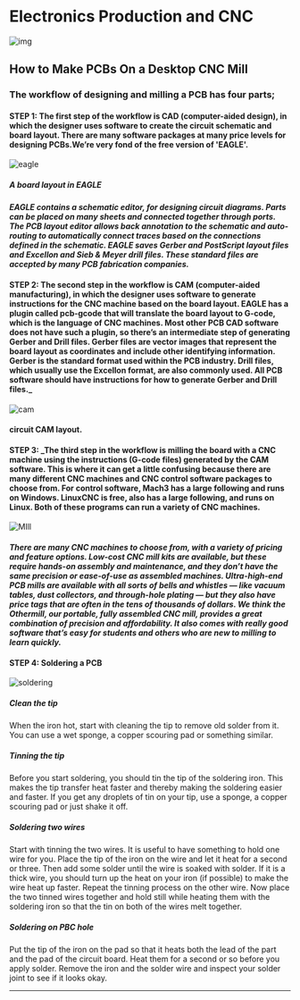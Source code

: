 # Electronics Production and CNC

![img](http://www.lirtex.com/images/electronics/FakeCarAlarm/FakeCarAlarm-Circuit.jpg)


## How to Make PCBs On a Desktop CNC Mill

### The workflow of designing and milling a PCB has four parts;

#### STEP 1: The first step of the workflow is CAD (computer-aided design), in which the designer uses software to create the circuit schematic and board layout. There are many software packages at many price levels for designing PCBs.We’re very fond of the free version of 'EAGLE'.


![eagle](https://cdn.instructables.com/F43/FZT7/H3QF1C1G/F43FZT7H3QF1C1G.MEDIUM.jpg)

##### A board layout in EAGLE


#### _EAGLE contains a schematic editor, for designing circuit diagrams. Parts can be placed on many sheets and connected together through ports. The PCB layout editor allows back annotation to the schematic and auto-routing to automatically connect traces based on the connections defined in the schematic. EAGLE saves Gerber and PostScript layout files and Excellon and Sieb & Meyer drill files. These standard files are accepted by many PCB fabrication companies._



#### STEP 2: The second step in the workflow is CAM (computer-aided manufacturing), in which the designer uses software to generate instructions for the CNC machine based on the board layout. EAGLE has a plugin called pcb-gcode that will translate the board layout to G-code, which is the language of CNC machines. Most other PCB CAD software does not have such a plugin, so there’s an intermediate step of generating Gerber and Drill files. Gerber files are vector images that represent the board layout as coordinates and include other identifying information. Gerber is the standard format used within the PCB industry. Drill files, which usually use the Excellon format, are also commonly used. All PCB software should have instructions for how to generate Gerber and Drill files._

![cam](http://2.bp.blogspot.com/-l7wL8AJNAPQ/UAadqlncXuI/AAAAAAAAAD0/AAERaQJRkvI/s640/Herbie.png)

#### circuit CAM layout.


#### STEP 3: _The third step in the workflow is milling the board with a CNC machine using the instructions (G-code files) generated by the CAM software. This is where it can get a little confusing because there are many different CNC machines and CNC control software packages to choose from. For control software, Mach3 has a large following and runs on Windows. LinuxCNC is free, also has a large following, and runs on Linux. Both of these programs can run a variety of CNC machines.

![MIll](http://fabacademy.org/archives/2014/students/tsuda.kazutoshi/4_2.jpg)

####  _There are many CNC machines to choose from, with a variety of pricing and feature options. Low-cost CNC mill kits are available, but these require hands-on assembly and maintenance, and they don’t have the same precision or ease-of-use as assembled machines. Ultra-high-end PCB mills are available with all sorts of bells and whistles — like vacuum tables, dust collectors, and through-hole plating — but they also have price tags that are often in the tens of thousands of dollars. We think the Othermill, our portable, fully assembled CNC mill, provides a great combination of precision and affordability. It also comes with really good software that’s easy for students and others who are new to milling to learn quickly._


#### STEP 4: Soldering a PCB

![soldering](http://eduardochamorro.github.io/fablabseoulacademy/images/pcb/pic58.jpgg)

##### Clean the tip

When the iron hot, start with cleaning the tip to remove old solder from it. You can use a wet sponge, a copper scouring pad or something similar.

##### Tinning the tip

Before you start soldering, you should tin the tip of the soldering iron. This makes the tip transfer heat faster and thereby making the soldering easier and faster. If you get any droplets of tin on your tip, use a sponge, a copper scouring pad or just shake it off.

##### Soldering two wires

Start with tinning the two wires. It is useful to have something to hold one wire for you. Place the tip of the iron on the wire and let it heat for a second or three. Then add some solder until the wire is soaked with solder. If it is a thick wire, you should turn up the heat on your iron (if possible) to make the wire heat up faster. Repeat the tinning process on the other wire. Now place the two tinned wires together and hold still while heating them with the soldering iron so that the tin on both of the wires melt together.

##### Soldering on PBC hole

Put the tip of the iron on the pad so that it heats both the lead of the part and the pad of the circuit board. Heat them for a second or so before you apply solder. Remove the iron and the solder wire and inspect your solder joint to see if it looks okay.

-----
